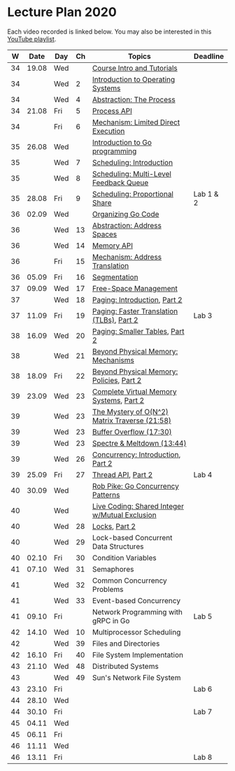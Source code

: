 # Lecture Plan 2020

Each video recorded is linked below.
You may also be interested in this [YouTube playlist](https://www.youtube.com/playlist?list=PLEHv3FhiBSaaQk_RR9TPFnA7Uhgo6GF1F).

| W  | Date  | Day | Ch | Topics                                                | Deadline  |
|----|-------|-----|----|-------------------------------------------------------|-----------|
| 34 | 19.08 | Wed |    | [Course Intro and Tutorials][1]                       |           |
| 34 |       | Wed | 2  | [Introduction to Operating Systems][2]                |           |
| 34 |       | Wed | 4  | [Abstraction: The Process][3]                         |           |
| 34 | 21.08 | Fri | 5  | [Process API][4]                                      |           |
| 34 |       | Fri | 6  | [Mechanism: Limited Direct Execution][5]              |           |
| 35 | 26.08 | Wed |    | [Introduction to Go programming][6]                   |           |
| 35 |       | Wed | 7  | [Scheduling: Introduction][7]                         |           |
| 35 |       | Wed | 8  | [Scheduling: Multi-Level Feedback Queue][8]           |           |
| 35 | 28.08 | Fri | 9  | [Scheduling: Proportional Share][9]                   | Lab 1 & 2 |
| 36 | 02.09 | Wed |    | [Organizing Go Code][10]                              |           |
| 36 |       | Wed | 13 | [Abstraction: Address Spaces][11]                     |           |
| 36 |       | Wed | 14 | [Memory API][12]                                      |           |
| 36 |       | Fri | 15 | [Mechanism: Address Translation][13]                  |           |
| 36 | 05.09 | Fri | 16 | [Segmentation][14]                                    |           |
| 37 | 09.09 | Wed | 17 | [Free-Space Management][15]                           |           |
| 37 |       | Wed | 18 | [Paging: Introduction][16], [Part 2][17]              |           |
| 37 | 11.09 | Fri | 19 | [Paging: Faster Translation (TLBs)][18], [Part 2][19] | Lab 3     |
| 38 | 16.09 | Wed | 20 | [Paging: Smaller Tables][20], [Part 2][21]            |           |
| 38 |       | Wed | 21 | [Beyond Physical Memory: Mechanisms][22]              |           |
| 38 | 18.09 | Fri | 22 | [Beyond Physical Memory: Policies][23], [Part 2][24]  |           |
| 39 | 23.09 | Wed | 23 | [Complete Virtual Memory Systems][25], [Part 2][26]   |           |
| 39 |       | Wed | 23 | [The Mystery of O(N^2) Matrix Traverse (21:58)][27]   |           |
| 39 |       | Wed | 23 | [Buffer Overflow (17:30)][28]                         |           |
| 39 |       | Wed | 23 | [Spectre & Meltdown (13:44)][29]                      |           |
| 39 |       | Wed | 26 | [Concurrency: Introduction][30], [Part 2][31]         |           |
| 39 | 25.09 | Fri | 27 | [Thread API][32], [Part 2][33]                        | Lab 4     |
| 40 | 30.09 | Wed |    | [Rob Pike: Go Concurrency Patterns][34]               |           |
| 40 |       | Wed |    | [Live Coding: Shared Integer w/Mutual Exclusion][35]  |           |
| 40 |       | Wed | 28 | [Locks][36], [Part 2][37]                             |           |
| 40 |       | Wed | 29 | Lock-based Concurrent Data Structures  |           |
| 40 | 02.10 | Fri | 30 | Condition Variables                    |           |
| 41 | 07.10 | Wed | 31 | Semaphores                             |           |
| 41 |       | Wed | 32 | Common Concurrency Problems            |           |
| 41 |       | Wed | 33 | Event-based Concurrency                |           |
| 41 | 09.10 | Fri |    | Network Programming with gRPC in Go    | Lab 5     |
| 42 | 14.10 | Wed | 10 | Multiprocessor Scheduling              |           |
| 42 |       | Wed | 39 | Files and Directories                  |           |
| 42 | 16.10 | Fri | 40 | File System Implementation             |           |
| 43 | 21.10 | Wed | 48 | Distributed Systems                    |           |
| 43 |       | Wed | 49 | Sun's Network File System              |           |
| 43 | 23.10 | Fri |    |                                        | Lab 6     |
| 44 | 28.10 | Wed |    |                                        |           |
| 44 | 30.10 | Fri |    |                                        | Lab 7     |
| 45 | 04.11 | Wed |    |                                        |           |
| 45 | 06.11 | Fri |    |                                        |           |
| 46 | 11.11 | Wed |    |                                        |           |
| 46 | 13.11 | Fri |    |                                        | Lab 8     |

[1]: https://youtu.be/oORmvjot6wc
[2]: https://youtu.be/UVpbQnaagYE
[3]: https://youtu.be/ok-nbl2wFbM
[4]: https://youtu.be/Ab3rPs3l-5I
[5]: https://youtu.be/32i0xvcYuJo
[6]: https://youtu.be/vqq96BG9aOo
[7]: https://youtu.be/YHK9xqOsQz0
[8]: https://youtu.be/gb93s6kWLLM
[9]: https://youtu.be/jO6wUeTa0lE
[10]: https://youtu.be/cJmYVEx__c8
[11]: https://youtu.be/VZQkKpY8pB8
[12]: https://youtu.be/cPBYxwNgzYU
[13]: https://youtu.be/CZ3KYVV9X08
[14]: https://youtu.be/Riv_PmvEBc0
[15]: https://youtu.be/AbL6Imqr44g
[16]: https://youtu.be/8dUtAVRqKyI
[17]: https://youtu.be/AtqgKOmNwrU
[18]: https://youtu.be/wymc8KWptDo
[19]: https://youtu.be/_FLZplf8JOM
[20]: https://youtu.be/iPIXEMzPq-s
[21]: https://youtu.be/iRfnZVFYTRE
[22]: https://youtu.be/iyDSULxT4hI
[23]: https://youtu.be/dboKNgOpDFo
[24]: https://youtu.be/cNj1IZrizaU
[25]: https://youtu.be/Aw1fkkj6ymQ
[26]: https://youtu.be/q-C2OhlIrlk
[27]: https://youtu.be/rtfHdM6XSV0
[28]: https://youtu.be/1S0aBV-Waeo
[29]: https://youtu.be/I5mRwzVvFGE
[30]: https://youtu.be/enWyVjihK3c
[31]: https://youtu.be/B5MUHjFfV7w
[32]: https://youtu.be/ERS5CHWq5DI
[33]: https://youtu.be/Rcxt7UAit8Q
[34]: https://youtu.be/f6kdp27TYZs
[35]: https://youtu.be/5jkAxITBTVM
[36]: https://youtu.be/AiaWgIreiCY
[37]: https://not-recorded.yet
